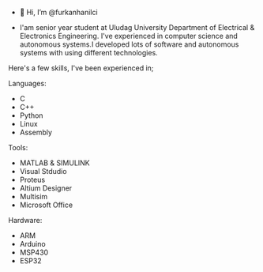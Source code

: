 - 👋 Hi, I’m @furkanhanilci

- I'am senior year student at Uludag University Department of Electrical & Electronics Engineering. I've experienced in computer science and autonomous systems.I developed lots of software and autonomous systems with using different technologies.

Here's a few skills, I've been experienced in;

Languages:
- C
- C++
- Python 
- Linux 
- Assembly 

Tools:
- MATLAB & SIMULINK 
- Visual Stdudio
- Proteus
- Altium Designer 
- Multisim 
- Microsoft Office

Hardware:
- ARM
- Arduino 
- MSP430
- ESP32

<!---
furkanhanilci/furkanhanilci is a ✨ special ✨ repository because its `README.md` (this file) appears on your GitHub profile.
You can click the Preview link to take a look at your changes.
--->
